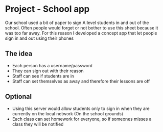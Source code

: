 # Project - School app
Our school used a bit of paper to sign A level students in and out of the school. Often people would forget or not bother to use this sheet 
because it was too far away. For this reason I developed a concept app that let people sign in and out using their phones

## The idea
- Each person has a username/password
- They can sign out with their reason
- Staff can see if students are in
- Staff can set themselves as away and therefore their lessons are off

## Optional
- Using this server would allow students only to sign in when they are currently on the local network (On the school grounds)
- Each class can set homework for everyone, so if someones misses a class they will be notified
